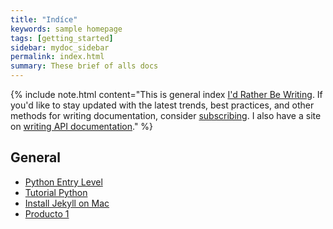 ```yaml
---
title: "Indíce"
keywords: sample homepage
tags: [getting_started]
sidebar: mydoc_sidebar
permalink: index.html
summary: These brief of alls docs 
---
```



{% include note.html content="This is general index <a alt='technical writing blog' href='http://idratherbewriting.com'>I'd Rather Be Writing</a>. If you'd like to stay updated with the latest trends, best practices, and other methods for writing documentation, consider <a href='https://tinyletter.com/tomjoht'>subscribing</a>. I also have a site on <a href='http://idratherbewriting.com/learnapidoc'>writing API documentation</a>." %}

## General

- [Python Entry Level](/python_00.html)
- [Tutorial Python](/p2_landing_page.html)
- [Install Jekyll on Mac](mydoc_install_jekyll_on_mac.html)
- [Producto 1](/p1_landing_page.html)
